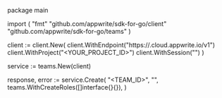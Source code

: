 package main

import (
    "fmt"
    "github.com/appwrite/sdk-for-go/client"
    "github.com/appwrite/sdk-for-go/teams"
)

client := client.New(
    client.WithEndpoint("https://<REGION>.cloud.appwrite.io/v1")
    client.WithProject("<YOUR_PROJECT_ID>")
    client.WithSession("")
)

service := teams.New(client)

response, error := service.Create(
    "<TEAM_ID>",
    "<NAME>",
    teams.WithCreateRoles([]interface{}{}),
)
